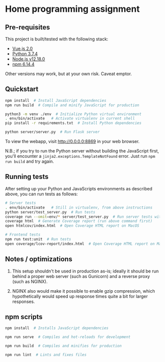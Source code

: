 # Home programming assignment

## Pre-requisites

This project is built/tested with the following stack:

- [Vue.js 2.0][vue]
- [Python 3.7.4][vue]
- [Node.js v12.18.0][node]
- [npm 6.14.4][npm]

Other versions may work, but at your own risk. Caveat emptor.

## Quickstart

```bash
npm install  # Install JavaScript dependencies
npm run build  # Compile and minify JavaScript for production

python3 -m venv ./env  # Initialize Python virtual environment
. env/bin/activate   # Activate virtualenv in current shell
pip install -r requirements.txt  # Install Python dependencies

python server/server.py  # Run Flask server
```

To view the webapp, visit http://0.0.0.0:8869 in your web browser.

N.B.; if you try to run the Python server without building the JavaScript first, you'll encounter a `jinja2.exceptions.TemplateNotFound` error. Just run `npm run build` and try again.

## Running tests

After setting up your Python and JavaScripts environments as described above, you can run tests as follows:

```bash
# Server tests
. env/bin/activate   # Still in virtualenv, from above instructions
python server/test_server.py  # Run tests
coverage run --omit=env/* server/test_server.py  # Run server tests with Coverage
coverage html  # Generate Coverage report (run above command first)
open htmlcov/index.html  # Open Coverage HTML report on MacOS

# Frontend tests
npm run test:unit  # Run tests
open coverage/lcov-report/index.html  # Open Coverage HTML report on MacOS
```

## Notes / optimizations

1. This setup shouldn't be used in production as-is; ideally it should be run behind a proper web server (such as Gunicorn) and a reverse proxy (such as NGINX).

2. NGINX also would make it possible to enable gzip compression, which hypothetically would speed up response times quite a bit for larger responses.

## npm scripts

```bash
npm install  # Installs JavaScript dependencies

npm run serve  # Compiles and hot-reloads for development

npm run build  # Compiles and minifies for production

npm run lint  # Lints and fixes files
```

[vue]: https://vuejs.org/
[python]: https://www.python.org/
[node]: https://nodejs.org/en/
[npm]: https://www.npmjs.com/
